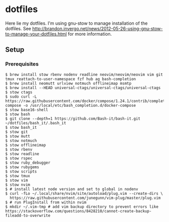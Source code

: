 # dotfiles

Here lie my dotfiles. I'm using gnu-stow to manage installation of the dotfiles.
See http://brandon.invergo.net/news/2012-05-26-using-gnu-stow-to-manage-your-dotfiles.html for more information.

## Setup

### Prerequisites

    $ brew install stow rbenv nodenv readline neovim/neovim/neovim vim git tmux reattach-to-user-namespace fzf hub ag bash-completion
    $ brew install neomutt urlview notmuch offlineimap msmtp
    $ brew install --HEAD universal-ctags/universal-ctags/universal-ctags
    $ stow ctags
    $ sudo curl -L https://raw.githubusercontent.com/docker/compose/1.24.1/contrib/completion/bash/docker-compose -o /usr/local/etc/bash_completion.d/docker-compose
    $ stow base16-shell
    $ stow bash
    $ git clone --depth=1 https://github.com/Bash-it/bash-it.git ~/dotfiles/bash_it/.bash_it
    $ stow bash_it
    $ stow git
    $ stow mutt
    $ stow notmuch
    $ stow offlineimap
    $ stow rbenv
    $ stow readline
    $ stow rspec
    $ stow ruby_debugger
    $ stow rubygems
    $ stow scripts
    $ stow tmux
    $ stow vim
    $ stow nvim
    $ # install latest node version and set to global in nodenv
    $ curl -fLo ~/.local/share/nvim/site/autoload/plug.vim --create-dirs \
      https://raw.githubusercontent.com/junegunn/vim-plug/master/plug.vim
    $ # run PlugInstall from within nvim
    $ mkdir ~/.vim-tmp # add vim backup directory to prevent errors like https://stackoverflow.com/questions/8428210/cannot-create-backup-fileadd-to-overwrite
